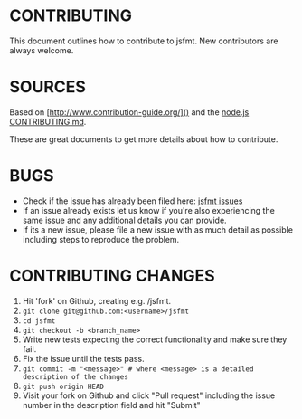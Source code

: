 CONTRIBUTING
===

This document outlines how to contribute to jsfmt. New contributors are always welcome.


SOURCES
===

Based on [http://www.contribution-guide.org/]() and the [node.js CONTRIBUTING.md](https://github.com/joyent/node/blob/master/CONTRIBUTING.md).

These are great documents to get more details about how to contribute.


BUGS
===

- Check if the issue has already been filed here: [jsfmt issues](https://github.com/rdio/jsfmt/issues/)
- If an issue already exists let us know if you're also experiencing the same issue and any additional details you can provide.
- If its a new issue, please file a new issue with as much detail as possible including steps to reproduce the problem.


CONTRIBUTING CHANGES
===

1. Hit 'fork' on Github, creating e.g. <username>/jsfmt.
2. `git clone git@github.com:<username>/jsfmt`
3. `cd jsfmt`
4. `git checkout -b <branch_name>`
5. Write new tests expecting the correct functionality and make sure they fail.
6. Fix the issue until the tests pass.
7. `git commit -m "<message>" # where <message> is a detailed description of the changes`
8. `git push origin HEAD`
9. Visit your fork on Github and click "Pull request" including the issue number in the description field and hit "Submit"
